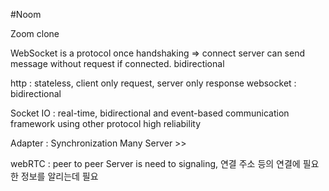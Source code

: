 #Noom

Zoom clone

WebSocket is a protocol
once handshaking => connect
server can send message without request if connected.
bidirectional

http : stateless, client only request, server only response
websocket : bidirectional 

Socket IO : real-time, bidirectional and event-based communication framework
using other protocol 
high reliability

Adapter : Synchronization
Many Server >>  

webRTC : peer to peer 
Server is need to signaling, 연결 주소 등의 연결에 필요한 정보를 알리는데 필요

